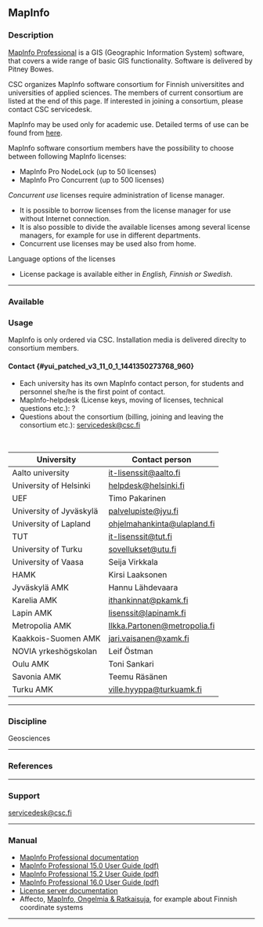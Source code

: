 ## MapInfo

### Description

[MapInfo Professional] is a GIS (Geographic Information System)
software, that covers a wide range of basic GIS functionality. Software
is delivered by Pitney Bowes.

CSC organizes MapInfo software consortium for Finnish universitites and
universities of applied sciences. The members of current consortium are
listed at the end of this page. If interested in joining a consortium,
please contact CSC servicedesk.

MapInfo may be used only for academic use. Detailed terms of use can be
found from [here].

MapInfo software consortium members have the possibility to choose
between following MapInfo licenses:

-   MapInfo Pro NodeLock (up to 50 licenses)
-   MapInfo Pro Concurrent (up to 500 licenses)

*Concurrent use* licenses require administration of license manager.

-   It is possible to borrow licenses from the license manager for use
    without Internet connection.
-   It is also possible to divide the available licenses among several
    license managers, for example for use in different departments.
-   Concurrent use licenses may be used also from home.

  
Language options of the licenses

-   License package is available either in *English, Finnish or
    Swedish*.

------------------------------------------------------------------------

### Available

### Usage

MapInfo is only ordered via CSC. Installation media is delivered
direclty to consortium members.

#### Contact {#yui_patched_v3_11_0_1_1441350273768_960}

-   <span id="yui_patched_v3_11_0_1_1399989900795_509">Each university
    has its own MapInfo contact person, for students and personnel
    she/he is the first point of contact.</span>
-   MapInfo-helpdesk (License keys, moving of licenses, technical
    questions etc.): ?
-   <span id="yui_patched_v3_11_0_1_1441350273768_968">Questions about
    the consortium (billing, joining and leaving the consortium etc.):
    servicedesk@csc.fi</span>

 

| University                                    | Contact person               |
|-----------------------------------------------|------------------------------|
| Aalto university                              | it-lisenssit@aalto.fi        |
| University of Helsinki                        | helpdesk@helsinki.fi         |
| UEF                                           | Timo Pakarinen               |
| University of Jyväskylä                       | palvelupiste@jyu.fi          |
| <span class="st">University of Lapland</span> | ohjelmahankinta@ulapland.fi  |
| TUT                                           | it-lisenssit@tut.fi          |
| University of Turku                           | sovellukset@utu.fi           |
| University of Vaasa                           | Seija Virkkala               |
| HAMK                                          | Kirsi Laaksonen              |
| Jyväskylä AMK                                 | Hannu Lähdevaara             |
| Karelia AMK                                   | ithankinnat@pkamk.fi         |
| Lapin AMK                                     | lisenssit@lapinamk.fi        |
| Metropolia AMK                                | Ilkka.Partonen@metropolia.fi |
| Kaakkois-Suomen AMK                           | jari.vaisanen@xamk.fi        |
| NOVIA yrkeshögskolan                          | Leif Östman                  |
| Oulu AMK                                      | Toni Sankari                 |
| Savonia AMK                                   | Teemu Räsänen                |
| Turku AMK                                     | ville.hyyppa@turkuamk.fi     |

------------------------------------------------------------------------

### Discipline

Geosciences  

------------------------------------------------------------------------

### References

------------------------------------------------------------------------

### Support

servicedesk@csc.fi

------------------------------------------------------------------------

### Manual

-   [MapInfo Professional documentation]
-   [MapInfo Professional 15.0 User Guide (pdf)]
-   [MapInfo Professional 15.2 User Guide (pdf)]
-   [MapInfo Professional 16.0 User Guide (pdf)]
-   [License server documentation]
-   Affecto, [MapInfo, Ongelmia & Ratkaisuja], for example about Finnish
    coordinate systems

------------------------------------------------------------------------

  [MapInfo Professional]: http://www.mapinfo.com/product/mapinfo-professional/
  [here]: http://www.pb.com/license-terms-of-use/education-end-user-license-agreement.shtml
  [MapInfo Professional documentation]: http://www.pbinsight.com/support/product-documentation/details/mapinfo-pro
  [MapInfo Professional 15.0 User Guide (pdf)]: http://reference.mapinfo.com/software/mapinfo_pro/english/15.0/MapInfoProUserGuide.pdf
  [MapInfo Professional 15.2 User Guide (pdf)]: http://reference.mapinfo.com/software/mapinfo_pro/english/15.2/MapInfoProUserGuide.pdf
  [MapInfo Professional 16.0 User Guide (pdf)]: http://reference1.mapinfo.com/software/mapinfo_pro/english/16.0/MapInfoProUserGuide.pdf
  [License server documentation]: http://www.pbinsight.com/support/product-downloads/item/mapinfo-license-server-utility-v4.7
  [MapInfo, Ongelmia & Ratkaisuja]: http://www.affecto.fi/Ratkaisut/Yllapito-ja-tukipalvelut/MapInfo/Ongelmia-Ratkaisuja
